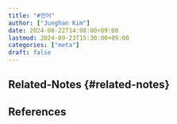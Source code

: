 ```yaml
---
title: "#언어"
author: ["Junghan Kim"]
date: 2024-08-22T14:08:00+09:00
lastmod: 2024-09-23T15:30:00+09:00
categories: ["meta"]
draft: false
---
```


## Related-Notes {#related-notes}

## References

<style>.csl-entry{text-indent: -1.5em; margin-left: 1.5em;}</style><div class="csl-bib-body">
</div>
